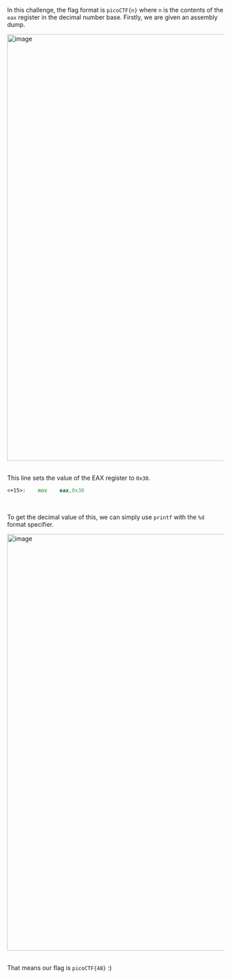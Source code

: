 In this challenge, the flag format is `picoCTF{n}` where `n` is the contents of the `eax` register 
in the decimal number base. Firstly, we are given an assembly dump.

<img width="990" alt="image" src="https://github.com/user-attachments/assets/18c06ace-3b23-47e5-8d8d-f98534570d78">

<br>
<br>

This line sets the value of the EAX register to `0x30`.
```asm
<+15>:    mov    eax,0x30
```

<br>

To get the decimal value of this, we can simply use `printf` with the `%d` format specifier.

<img width="967" alt="image" src="https://github.com/user-attachments/assets/22220497-5d17-4565-b62c-1a2448014eb5">

<br>
<br>

That means our flag is `picoCTF{48}` :)
